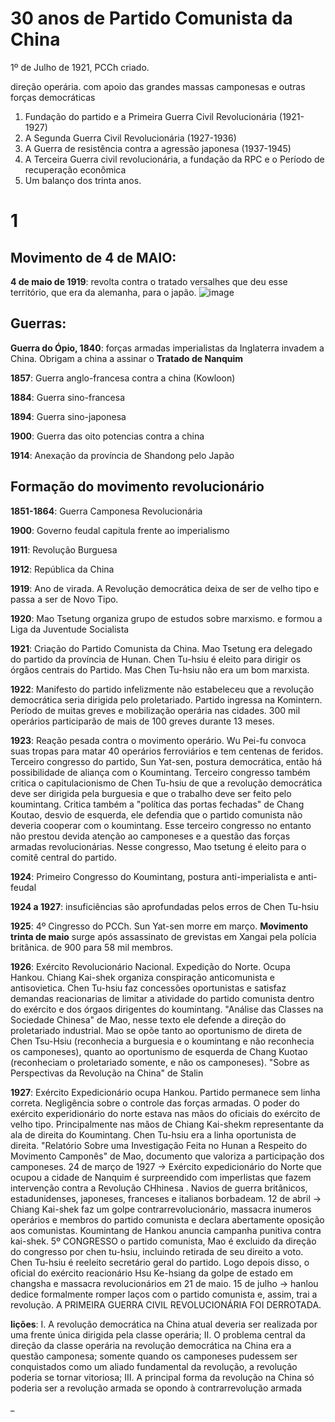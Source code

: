 

# 30 anos de Partido Comunista da China

1º de Julho de 1921, PCCh criado.

direção operária. com apoio das grandes massas camponesas e outras forças democráticas

1. Fundação do partido e a Primeira Guerra Civil Revolucionária (1921-1927)
2. A Segunda Guerra Civil Revolucionária (1927-1936)
3. A Guerra de resistência contra a agressão japonesa (1937-1945)
4. A Terceira Guerra civil revolucionária, a fundação da RPC e o Período de recuperação econômica
5. Um balanço dos trinta anos.

# 1
## Movimento de 4 de MAIO:
__4 de maio de 1919__: revolta contra o tratado versalhes que deu esse território, que era da alemanha, para o japão.
![image](https://github.com/user-attachments/assets/6a6ce8e9-95ca-4793-8aaf-539ac11dae1c)

## Guerras:
__Guerra do Ópio, 1840__: forças armadas imperialistas da Inglaterra invadem a China. Obrigam a china a assinar o __Tratado de Nanquim__ 

__1857__: Guerra anglo-francesa contra a china (Kowloon)

__1884__: Guerra sino-francesa

__1894__: Guerra sino-japonesa

__1900__: Guerra das oito potencias contra a china

__1914__: Anexação da província de Shandong pelo Japão

## Formação do movimento revolucionário
__1851-1864__: Guerra Camponesa Revolucionária

__1900__: Governo feudal capitula frente ao imperialismo

__1911__: Revolução Burguesa 

__1912__: República da China

__1919__: Ano de virada. A Revolução democrática deixa de ser de velho tipo e passa a ser de Novo Tipo.

__1920__:  Mao Tsetung organiza grupo de estudos sobre marxismo. e formou a Liga da Juventude Socialista

__1921__: Criação do Partido Comunista da China. Mao Tsetung era delegado do partido da província de Hunan. Chen Tu-hsiu é eleito para dirigir os órgãos centrais do Partido. Mas Chen Tu-hsiu não era um bom marxista.

__1922__: Manifesto do partido infelizmente não estabeleceu que a revolução democrática seria dirigida pelo proletariado. Partido ingressa na Komintern. Período de muitas greves e mobilização operária nas cidades. 300 mil operários participarão de mais de 100 greves durante 13 meses.

__1923__: Reação pesada contra o movimento operário. Wu Pei-fu convoca suas tropas para matar 40 operários ferroviários e tem centenas de feridos.  Terceiro congresso do partido, Sun Yat-sen, postura democrática, então há possibilidade de aliança com o Koumintang. Terceiro congresso também critica o capitulacionismo de Chen Tu-hsiu de que a revolução democrática deve ser dirigida pela burguesia e que o trabalho deve ser feito pelo koumintang. Critica também a "política das portas fechadas" de Chang Koutao, desvio de esquerda, ele defendia que o partido comunista não deveria cooperar com o koumintang. Esse terceiro congresso no entanto não prestou devida atenção ao camponeses e a questão das forças armadas revolucionárias. Nesse congresso, Mao tsetung é eleito para o comitê central do partido.

__1924__: Primeiro Congresso do Koumintang, postura anti-imperialista e anti-feudal

__1924 a 1927__: insuficiências são aprofundadas pelos erros de Chen Tu-hsiu

__1925__: 4º Cingresso do PCCh. Sun Yat-sen morre em março. __Movimento trinta de maio__ surge após assassinato de grevistas em Xangai pela polícia britânica.
de 900 para 58 mil membros.

__1926__: Exército Revolucionário Nacional. Expedição do Norte. Ocupa Hankou. Chiang Kai-shek organiza conspiração anticomunista e antisovietica. Chen Tu-hsiu faz concessões oportunistas e satisfaz demandas reacionarias de limitar a atividade do partido comunista dentro do exército e dos órgaos dirigentes do koumintang. "Análise das Classes na Sociedade Chinesa" de Mao, nesse texto ele defende a direção do proletariado industrial. Mao se opõe tanto ao oportunismo de direta de Chen Tsu-Hsiu (reconhecia a burguesia e o koumintang e não reconhecia os camponeses), quanto ao oportunismo de esquerda de Chang Kuotao (reconheciam o proletariado somente, e não os camponeses). "Sobre as Perspectivas da Revolução na China" de Stalin

__1927__: Exército Expedicionário ocupa Hankou. Partido permanece sem linha correta. Negligência sobre o controle das forças armadas. O poder do exército experidionário do norte estava nas mãos do oficiais do exército de velho tipo. Principalmente nas mãos de Chiang Kai-shekm representante da ala de direita do Koumintang. Chen Tu-hsiu era a linha oportunista de direita. "Relatório Sobre uma Investigação Feita no Hunan a Respeito do Movimento Camponês" de Mao, documento que valoriza a participação dos camponeses. 24 de março de 1927 -> Exército expedicionário do Norte que ocupou a cidade de Nanquim é surpreendido com imperlistas que fazem intervenção contra a Revolução CHhinesa . Navios de guerra britânicos, estadunidenses, japoneses, franceses e italianos borbadeam. 12 de abril -> Chiang Kai-shek faz um golpe contrarrevolucionário, massacra inumeros operários e membros do partido comunista e declara abertamente oposição aos comunistas. Koumintang de Hankou anuncia campanha punitiva contra kai-shek. 5º CONGRESSO o partido comunista, Mao é excluido da direção do congresso por chen tu-hsiu, incluindo retirada de seu direito a voto. Chen Tu-hsiu é reeleito secretário geral do partido. Logo depois disso, o oficial do exército reacionário Hsu Ke-hsiang da golpe de estado em changsha e massacra revolucionários em 21 de maio. 15 de julho -> hanlou dedice formalmente romper laços com o partido comunista e, assim, trai a revolução. A PRIMEIRA GUERRA CIVIL REVOLUCIONÁRIA FOI DERROTADA.

__lições__: I. A revolução democrática na China atual deveria ser realizada por uma frente única dirigida pela classe operária;
II. O problema central da direção da classe operária na revolução democrática na China era a questão camponesa; somente quando os camponeses pudessem ser conquistados como um aliado fundamental da revolução, a revolução poderia se tornar vitoriosa;
III. A principal forma da revolução na China só poderia ser a revolução armada se opondo à contrarrevolução armada

_
